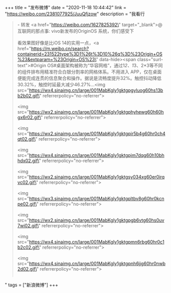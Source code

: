 +++
title = "发布微博"
date = "2020-11-18 10:44:42"
link = "https://weibo.com/2381077925/JuuQfjzow"
description = "我看行<br><blockquote> - 转发 <a href=\"https://weibo.com/1627825392\" target=\"_blank\">@互联网的那点事</a>: vivo新发布的OriginOS 系统，你们感受下<br><br>看效果图好像是比iOS 14的实用一点，<a href=\"https://m.weibo.cn/search?containerid=231522type%3D1%26t%3D10%26q%3D%23Origin+OS%23&extparam=%23Origin+OS%23\" data-hide><span class=\"surl-text\">#Origin OS#</span></a>桌面架构被称为“华容网格”，通过1*2、1*3、2*3等不同的组件排布用精准符合白银分割率的网格体系。不用进入 APP，仅在桌面便能完成连贯的信息聚合和操作。据说是流畅度提升32%。触控抖动降低30.32%，触控时延最大减少46.27%…<img src=\"https://wx4.sinaimg.cn/large/001MabKgly1gktgpgyluog60hs13bb2b02.gif\" referrerpolicy=\"no-referrer\"><br><br><img src=\"https://wx2.sinaimg.cn/large/001MabKgly1gktgphyhewg60h60hgx6r02.gif\" referrerpolicy=\"no-referrer\"><br><br><img src=\"https://wx2.sinaimg.cn/large/001MabKgly1gktgpir5b4g60hr0ch4qt02.gif\" referrerpolicy=\"no-referrer\"><br><br><img src=\"https://wx4.sinaimg.cn/large/001MabKgly1gktgpjm7dqg60h10bhhdx02.gif\" referrerpolicy=\"no-referrer\"><br><br><img src=\"https://wx2.sinaimg.cn/large/001MabKgly1gktgsy034xg60er0irqvc02.gif\" referrerpolicy=\"no-referrer\"><br><br><img src=\"https://wx3.sinaimg.cn/large/001MabKgly1gktgpltbv8g60hr0kcnpe02.gif\" referrerpolicy=\"no-referrer\"><br><br><img src=\"https://wx2.sinaimg.cn/large/001MabKgly1gktgpgb6vtg60hs0uv7wi02.gif\" referrerpolicy=\"no-referrer\"><br><br><img src=\"https://wx4.sinaimg.cn/large/001MabKgly1gktgpmn6rbg60hr0c1b2c02.gif\" referrerpolicy=\"no-referrer\"><br><br><img src=\"https://wx4.sinaimg.cn/large/001MabKgly1gktgpnh6jjg60hr0nwb2d02.gif\" referrerpolicy=\"no-referrer\"><br><br></blockquote>"
tags = ["新浪微博"]
+++
